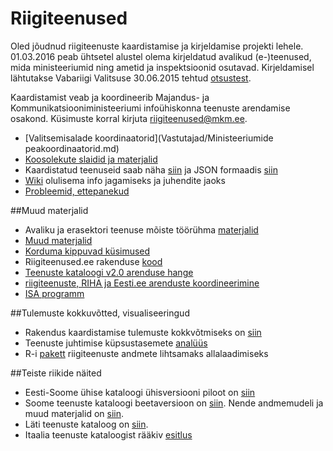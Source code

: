 ﻿# Riigiteenused
Oled jõudnud riigiteenuste kaardistamise ja kirjeldamise projekti lehele. 01.03.2016 peab ühtsetel alustel olema kirjeldatud avalikud (e-)teenused, mida ministeeriumid ning ametid ja inspektsioonid osutavad. Kirjeldamisel lähtutakse Vabariigi Valitsuse 30.06.2015 tehtud [otsustest](https://www.mkm.ee/sites/default/files/avalike_teenuste_omanike_maaratlemise_analyys_ja_ettepanekud.pdf "https://www.mkm.ee/sites/default/files/avalike_teenuste_omanike_maaratlemise_analyys_ja_ettepanekud.pdf").

Kaardistamist veab ja koordineerib Majandus- ja Kommunikatsiooniministeeriumi infoühiskonna teenuste arendamise osakond. Küsimuste korral kirjuta riigiteenused@mkm.ee.

- [Valitsemisalade koordinaatorid](Vastutajad/Ministeeriumide peakoordinaatorid.md)
- [Koosolekute slaidid ja materjalid](https://github.com/MKM-ITAO/riigiteenused/tree/master/Koosolekute%20materjalid/ "https://github.com/MKM-ITAO/riigiteenused/tree/master/Koosolekute%20materjalid/")
- Kaardistatud teenuseid saab näha [siin](https://www.mkm.ee/et/teenuste-otsing "https://www.mkm.ee/et/teenuste-otsing") ja JSON formaadis [siin](https://www.riigiteenused.ee/api/et/all "https://www.riigiteenused.ee/api/et/all")
- [Wiki](https://github.com/MKM-ITAO/riigiteenused/wiki) olulisema info jagamiseks ja juhendite jaoks
- [Probleemid, ettepanekud](https://github.com/MKM-ITAO/riigiteenused/issues "https://github.com/MKM-ITAO/riigiteenused/issues")

##Muud materjalid 

- Avaliku ja erasektori teenuse mõiste töörühma [materjalid](https://itpraktikud.eesti.ee/dokuwiki/doku.php?id=itari:toogrupid:erasektor:teenusemoiste "https://itpraktikud.eesti.ee/dokuwiki/doku.php?id=itari:toogrupid:erasektor:teenusemoiste")
- [Muud materjalid](https://github.com/MKM-ITAO/riigiteenused/tree/master/Muud%20materjalid "https://github.com/MKM-ITAO/riigiteenused/tree/master/Muud%20materjalid")
- [Korduma kippuvad küsimused](https://github.com/MKM-ITAO/riigiteenused/blob/master/Korduma%20kippuvad%20k%C3%BCsimused/korduma%20kippuvad%20k%C3%BCsimused.md "https://github.com/MKM-ITAO/riigiteenused/blob/master/Korduma%20kippuvad%20k%C3%BCsimused/korduma%20kippuvad%20k%C3%BCsimused.md")
- Riigiteenused.ee rakenduse [kood](https://github.com/MKM-ITAO/riigiteenused_kood)
- [Teenuste kataloogi v2.0 arenduse hange](https://riigihanked.riik.ee/register/hange/174380 "https://riigihanked.riik.ee/register/hange/174380")
- [riigiteenuste, RIHA ja Eesti.ee arenduste koordineerimine](https://github.com/MKM-ITAO/Teenuste-kataloogi-RIHA-ja-Eesti.ee-seosed "https://github.com/MKM-ITAO/Teenuste-kataloogi-RIHA-ja-Eesti.ee-seosed")
- [ISA programm](https://joinup.ec.europa.eu/sites/default/files/ckeditor_files/files/18B_%20ALVAREZ.pdf "https://joinup.ec.europa.eu/sites/default/files/ckeditor_files/files/18B_%20ALVAREZ.pdf")

##Tulemuste kokkuvõtted, visualiseeringud

- Rakendus kaardistamise tulemuste kokkvõtmiseks on [siin](https://ristohinno.shinyapps.io/Riigiteenused_dashboard "https://ristohinno.shinyapps.io/Riigiteenused_dashboard")
- Teenuste juhtimise küpsustasemete [analüüs](https://rpubs.com/RRisto/kupsus "https://rpubs.com/RRisto/kupsus")
- R-i [pakett](https://github.com/RRisto/riigiteenused "https://github.com/RRisto/riigiteenused") riigiteenuste andmete lihtsamaks allalaadimiseks

##Teiste riikide näited

- Eesti-Soome ühise kataloogi ühisversiooni piloot on [siin](http://cpsv-ap.semic.eu/cpsv-ap_harvester_xBorder_pilot/business.html  "http://cpsv-ap.semic.eu/cpsv-ap_harvester_xBorder_pilot/business.html")
- Soome teenuste kataloogi beetaversioon on [siin](https://beta.suomi.fi/fi/ "https://beta.suomi.fi/fi/"). Nende andmemudeli ja muud materjalid on [siin](http://esuomi.fi/palveluntarjoajille/palvelutietovaranto/ "http://esuomi.fi/palveluntarjoajille/palvelutietovaranto/").
- Läti teenuste kataloog on [siin](https://www.latvija.lv/ "https://www.latvija.lv/").
- Itaalia teenuste kataloogist rääkiv [esitlus](https://joinup.ec.europa.eu/sites/default/files/ckeditor_files/files/10-Lodi_ItalianCataloguePublicService_Lodi2.pdf "https://joinup.ec.europa.eu/sites/default/files/ckeditor_files/files/10-Lodi_ItalianCataloguePublicService_Lodi2.pdf")
